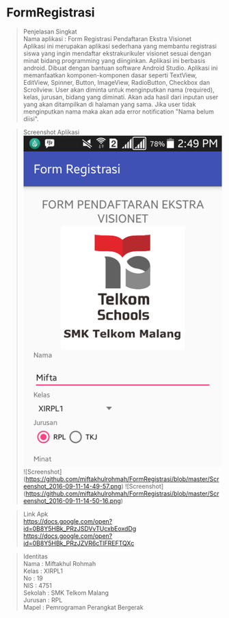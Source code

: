 # FormRegistrasi <br>

  > Penjelasan Singkat<br> 
Nama aplikasi : Form Registrasi Pendaftaran Ekstra Visionet<br>
  Aplikasi ini merupakan aplikasi sederhana yang membantu registrasi siswa yang ingin mendaftar ekstrakurikuler visionet sesuai dengan minat bidang
  programming yang diinginkan. Aplikasi ini berbasis android. Dibuat dengan bantuan software Android Studio. Aplikasi ini memanfaatkan komponen-komponen
  dasar seperti TextView, EditView, Spinner, Button, ImageView, RadioButton, Checkbox dan Scrollview. User akan diminta untuk menginputkan nama (required), kelas, jurusan,
  bidang yang diminati. Akan ada hasil dari inputan user yang akan ditampilkan di halaman yang sama. Jika user tidak menginputkan nama maka akan ada error 
  notification "Nama belum diisi".
  
  > Screenshot Aplikasi </br>
    ![Screenshot](https://github.com/miftakhulrohmah/FormRegistrasi/blob/master/Screenshot_2016-09-11-14-49-52.png)
    ![Screenshot] (https://github.com/miftakhulrohmah/FormRegistrasi/blob/master/Screenshot_2016-09-11-14-49-57.png)
    ![Screenshot] (https://github.com/miftakhulrohmah/FormRegistrasi/blob/master/Screenshot_2016-09-11-14-50-16.png)
    
  >Link Apk <br>
https://docs.google.com/open?id=0B8Y5HBk_PRzJSDVvTUcxbEoxdDg <br>
https://docs.google.com/open?id=0B8Y5HBk_PRzJZVR6cTlFREFTQXc <br>

  >Identitas <br>
Nama    : Miftakhul Rohmah<br>
Kelas   : XIRPL1<br>
No      : 19<br>
NIS     : 4751<br>
Sekolah : SMK Telkom Malang<br>
Jurusan : RPL<br>
Mapel   : Pemrograman Perangkat Bergerak<br>
